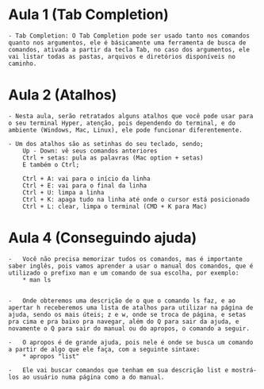 # Aula 1 (Tab Completion)

    - Tab Completion: O Tab Completion pode ser usado tanto nos comandos quanto nos argumentos, ele é básicamente uma ferramenta de busca de comandos, ativada a partir da tecla Tab, no caso dos argumentos, ele vai listar todas as pastas, arquivos e diretórios disponíveis no caminho.
# Aula 2 (Atalhos)

    - Nesta aula, serão retratados alguns atalhos que você pode usar para o seu terminal Hyper, atenção, pois dependendo do terminal, e do ambiente (Windows, Mac, Linux), ele pode funcionar diferentemente.

    - Um dos atalhos são as setinhas do seu teclado, sendo;
        Up - Down: vê seus comandos anteriores
        Ctrl + setas: pula as palavras (Mac option + setas)
        E também o Ctrl;

        Ctrl + A: vai para o início da linha
        Ctrl + E: vai para o final da linha
        Ctrl + U: limpa a linha
        Ctrl + K: apaga tudo na linha até onde o cursor está posicionado
        Ctrl + L: clear, limpa o terminal (CMD + K para Mac)
# Aula 4 (Conseguindo ajuda)

    -   Você não precisa memorizar tudos os comandos, mas é importante saber inglês, pois vamos aprender a usar o manual dos comandos, que é utilizado o prefixo man e um comando de sua escolha, por exemplo:
        * man ls


    -   Onde obteremos uma descrição de o que o comando ls faz, e ao apertar h receberemos uma lista de atalhos para utilizar na página de ajuda, sendo os mais úteis; z e w, onde se troca de página, e setas pra cima e pra baixo pra navegar, além do Q para sair da ajuda, e novamente o Q para sair do manual ou do apropos, o comando a seguir.

    -   O apropos é de grande ajuda, pois nele é onde se busca um comando a partir de algo que ele faça, com a seguinte sintaxe:
        * apropos "list"

    -   Ele vai buscar comandos que tenham em sua descrição list e mostrá-los ao usuário numa página como a do manual.